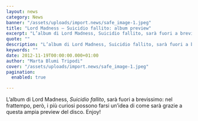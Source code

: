 ```yaml
---
layout: news
category: News
banner: "/assets/uploads/import.news/safe_image-1.jpeg"
title: "Lord Madness – Suicidio fallito: album preview"
excerpt: "L’album di Lord Madness, Suicidio fallito, sarà fuori a brevissimo: nel frattempo, però, i più curiosi possono farsi un’idea di come sarà grazie a questa ampia preview del disco. Enjoy!  "
quote: ""
description: "L’album di Lord Madness, Suicidio fallito, sarà fuori a brevissimo: nel frattempo, però, i più curiosi possono farsi un’idea di come sarà grazie a questa ampia preview del disco. Enjoy!  "
keywords: ""
date: 2012-11-19T00:00:00.000+01:00
author: "Marta Blumi Tripodi"
cover: "/assets/uploads/import.news/safe_image-1.jpeg"
pagination:
  enabled: true

---
```


L’album di Lord Madness, _Suicidio fallito_, sarà fuori a brevissimo: nel frattempo, però, i più curiosi possono farsi un’idea di come sarà grazie a questa ampia preview del disco. Enjoy!

  